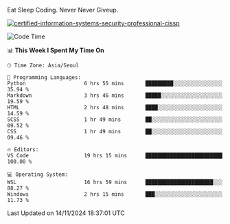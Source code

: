 Eat Sleep Coding.
Never Never Giveup.

[![certified-information-systems-security-professional-cissp](https://user-images.githubusercontent.com/44606727/157613689-acd84ec6-5f8f-4e79-89d9-a8d51f033634.png)](https://www.credly.com/badges/f394a010-85a0-450b-9136-8043af01d71c/public_url)

<!--START_SECTION:waka-->
![Code Time](http://img.shields.io/badge/Code%20Time-3%2C569%20hrs%2015%20mins-blue)

📊 **This Week I Spent My Time On** 

```text
🕑︎ Time Zone: Asia/Seoul

💬 Programming Languages: 
Python                   6 hrs 55 mins       █████████░░░░░░░░░░░░░░░░   35.94 % 
Markdown                 3 hrs 46 mins       █████░░░░░░░░░░░░░░░░░░░░   19.59 % 
HTML                     2 hrs 48 mins       ████░░░░░░░░░░░░░░░░░░░░░   14.59 % 
SCSS                     1 hr 49 mins        ██░░░░░░░░░░░░░░░░░░░░░░░   09.52 % 
CSS                      1 hr 49 mins        ██░░░░░░░░░░░░░░░░░░░░░░░   09.46 % 

🔥 Editors: 
VS Code                  19 hrs 15 mins      █████████████████████████   100.00 % 

💻 Operating System: 
WSL                      16 hrs 59 mins      ██████████████████████░░░   88.27 % 
Windows                  2 hrs 15 mins       ███░░░░░░░░░░░░░░░░░░░░░░   11.73 % 
```


 Last Updated on 14/11/2024 18:37:01 UTC
<!--END_SECTION:waka-->
